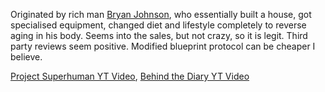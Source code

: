 Originated by rich man [Bryan Johnson](https://www.youtube.com/@BryanJohnson), who essentially built a house, got specialised equipment, changed diet and lifestyle completely to reverse aging in his body.
Seems into the sales, but not crazy, so it is legit. Third party reviews seem positive. Modified blueprint protocol can be cheaper I believe.

[Project Superhuman YT Video](https://www.youtube.com/watch?v=Y0rmNwb5RfY), [Behind the Diary YT Video](https://www.youtube.com/watch?v=n4_IT7HIPnI)
